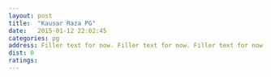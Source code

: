 ```yaml
---
layout: post
title:  "Kausar Raza PG"
date:   2015-01-12 22:02:45
categories: pg
address: Filler text for now. Filler text for now. Filler text for now. Filler text for now. Filler text for now. 
dist: 0
ratings:
---
```

